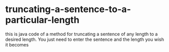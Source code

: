# truncating-a-sentence-to-a-particular-length
this is java code of a method for truncating a sentence of any length to a desired length. You just need to enter the sentence and the length you wish it becomes

